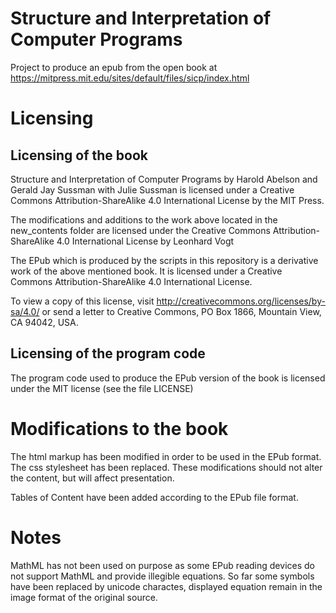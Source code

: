 # Structure and Interpretation of Computer Programs

Project to produce an epub from the open book at
https://mitpress.mit.edu/sites/default/files/sicp/index.html

# Licensing

## Licensing of the book
Structure and Interpretation of Computer Programs by Harold Abelson and Gerald Jay Sussman with Julie Sussman 
is licensed under a Creative Commons Attribution-ShareAlike 4.0 International License by the MIT Press. 

The modifications and additions to the work above located in the new_contents folder are licensed under the 
Creative Commons Attribution-ShareAlike 4.0 International License by Leonhard Vogt

The EPub which is produced by the scripts in this repository is a derivative work of the above mentioned book.
It is licensed under a Creative Commons Attribution-ShareAlike 4.0 International License. 

To view a copy of this license, visit http://creativecommons.org/licenses/by-sa/4.0/ or send a letter to Creative Commons, PO Box 1866, Mountain View, CA 94042, USA.

## Licensing of the program code
The program code used to produce the EPub version of the book is licensed under the MIT license (see the file LICENSE)

# Modifications to the book
The html markup has been modified in order to be used in the EPub format.
The css stylesheet has been replaced.
These modifications should not alter the content, but will affect presentation.

Tables of Content have been added according to the EPub file format.

# Notes
MathML has not been used on purpose as some EPub reading devices do not support MathML and provide illegible equations.
So far some symbols have been replaced by unicode charactes, displayed equation remain in the image format of the original source. 
